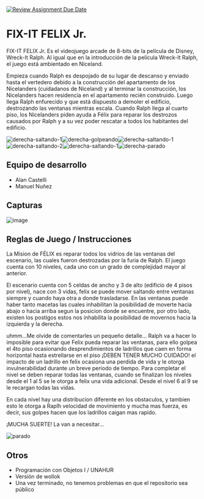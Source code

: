 [![Review Assignment Due Date](https://classroom.github.com/assets/deadline-readme-button-24ddc0f5d75046c5622901739e7c5dd533143b0c8e959d652212380cedb1ea36.svg)](https://classroom.github.com/a/hUnPAC5R)
# FIX-IT FELIX Jr.

FIX-IT FELIX Jr. Es el videojuego arcade de 8-bits de la película de Disney, Wreck-It Ralph. Al igual que en la introducción de la película Wreck-It Ralph, el juego está ambientado en Niceland.

Empieza cuando Ralph es despojado de su lugar de descanso y enviado hasta el vertedero debido a la construcción del apartamento de los Nicelanders (cuidadanos de Niceland) y al terminar la construcción, los Nicelanders hacen residencia en el apartamento recién construido. Luego llega Ralph enfurecido y que está dispuesto a demoler el edificio, destrozando las ventanas mientras escala. Cuando Ralph llega al cuarto piso, los Nicelanders piden ayuda a Félix para reparar los destrozos causados por Ralph y a su vez poder rescatar a todos los habitantes del edificio.

![derecha-saltando-1](https://github.com/obj1-unahur-2023s2/TPGameIntegrador-grupocoso/assets/99371942/a689336f-7fe4-4d25-8dd4-119d70cf800c)![derecha-golpeando](https://github.com/obj1-unahur-2023s2/TPGameIntegrador-grupocoso/assets/99371942/50df2dfa-dc81-4f48-8fd2-7bdcef55c119)![derecha-saltando-1](https://github.com/obj1-unahur-2023s2/TPGameIntegrador-grupocoso/assets/99371942/0797aca5-02a6-46db-86b6-cd365c99b155)![derecha-saltando-2](https://github.com/obj1-unahur-2023s2/TPGameIntegrador-grupocoso/assets/99371942/05b3df7f-f50e-4703-b01c-0034a4ebff7b)![derecha-saltando-1](https://github.com/obj1-unahur-2023s2/TPGameIntegrador-grupocoso/assets/99371942/c6f78ac7-56ca-445e-ae6b-8abd67429109)![derecha-parado](https://github.com/obj1-unahur-2023s2/TPGameIntegrador-grupocoso/assets/99371942/8a470198-6074-4d61-89d3-9e01bfa6c78c)

## Equipo de desarrollo

- Alan Castelli
- Manuel Nuñez

## Capturas

![image](https://github.com/obj1-unahur-2023s2/TPGameIntegrador-grupocoso/assets/99371942/bc4e96fb-c06a-44ee-a8d1-3b98de290395)


## Reglas de Juego / Instrucciones

La Mision de FÉLIX es reparar todos los vidrios de las ventanas del escenario, las cuales fueron destrozadas por la furia de Ralph. El juego cuenta con 10 niveles, cada uno con un grado de complejidad mayor al anterior.

El escenario cuenta con 5 celdas de ancho y 3 de alto (edificio de 4 pisos por nivel), nace con 3 vidas, felix se puede mover saltando entre ventanas siempre y cuando haya otra a donde trasladarse. En las ventanas puede haber tanto macetas las cuales inhabilitan la posibilidad de moverte hacia abajo o hacia arriba segun la posicion donde se encuentre, por otro lado, existen los postigos estos nos inhabilita la posibilidad de movernos hacia la izquierda y la derecha.

uhmm...Me olvide de comentarles un pequeño detalle... Ralph va a hacer lo imposible para evitar que Felix pueda reparar las ventanas, para ello golpea el 4to piso ocasionando desprendimientos de ladrillos que caen en forma horizontal hasta estrellarse en el piso ¡DEBEN TENER MUCHO CUIDADO! el impacto de un ladrillo en felix ocasiona una perdida de vida y le otorga invulnerabilidad durante un breve periodo de tiempo. Para completar el nivel se deben reparar todas las ventanas, cuando se finalizan los niveles desde el 1 al 5 se le otorga a felix una vida adicional. Desde el nivel 6 al 9 se le recargan todas las vidas.

En cada nivel hay una distribucion diferente en los obstaculos, y tambien esto le otorga a Raplh velocidad de movimiento y mucha mas fuerza, es decir, sus golpes hacen que los ladrillos caigan mas rapido.

¡MUCHA SUERTE! La van a necesitar...

![parado](https://github.com/obj1-unahur-2023s2/TPGameIntegrador-grupocoso/assets/99371942/2b50bf3e-a937-48ec-a899-5bd0c24e0052)



## Otros

- Programación con Objetos I / UNAHUR
- Versión de wollok
- Una vez terminado, no tenemos problemas en que el repositorio sea público
